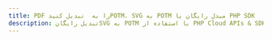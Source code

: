 ---title: PDF را به  تبدیل کنیدPOTM، SVG به POTM مبدل رایگان یا PHP SDKdescription: تبدیل رایگانSVG به POTM با استفاده از PHP Cloud APIs & SDK همچنین اسناد PDF را در Cloud ایجاد، ویرایش و رندر کنید.---